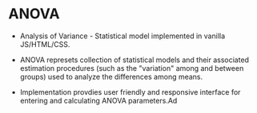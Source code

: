 # ANOVA

- Analysis of Variance - Statistical model implemented in vanilla JS/HTML/CSS.

- ANOVA represets collection of statistical models and their associated estimation procedures (such as the "variation" among and between groups) used to analyze the differences among means.

- Implementation provdies user friendly and responsive interface for entering and calculating ANOVA parameters.Ad
